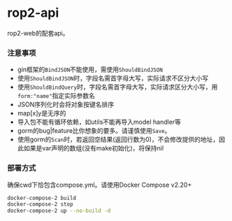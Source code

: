 # rop2-api
rop2-web的配套api。

### 注意事项
- gin框架的`BindJSON`不能使用，需使用`ShouldBindJSON`
- 使用`ShouldBindJSON`时，字段名需首字母大写，实际请求不区分大小写
- 使用`ShouldBindQuery`时，字段名需首字母大写，实际请求区分大小写，用`form:"name"`指定实际参数名
- JSON序列化时会将对象按键名排序
- map\[x\]y是无序的
- 导入包不能有循环依赖，如utils不能再导入model handler等
- gorm的bug|feature比你想象的要多。请谨慎使用`Save`。
- 使用gorm的`Scan`时，若返回空结果(返回行数为0)，不会修改提供的地址，因此如果是var声明的数组(没有make初始化)，将保持nil

### 部署方式
确保cwd下恰包含compose.yml。请使用Docker Compose v2.20+

```sh
docker-compose-2 build
docker-compose-2 stop
docker-compose-2 up --no-build -d
```